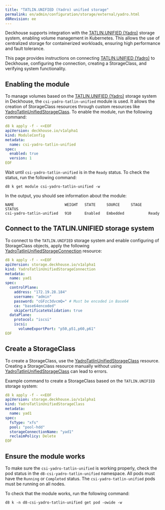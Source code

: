 ```yaml
---
title: "TATLIN.UNIFIED (Yadro) unified storage"
permalink: en/admin/configuration/storage/external/yadro.html
d8Revision: ee
---
```


Deckhouse supports integration with the [TATLIN.UNIFIED (Yadro)](https://yadro.com/ru/tatlin/unified) storage system, enabling volume management in Kubernetes. This allows the use of centralized storage for containerized workloads, ensuring high performance and fault tolerance.

This page provides instructions on connecting [TATLIN.UNIFIED (Yadro)](https://yadro.com/ru/tatlin/unified) to Deckhouse, configuring the connection, creating a StorageClass, and verifying system functionality.

## Enabling the module

To manage volumes based on the [TATLIN.UNIFIED (Yadro)](https://yadro.com/ru/tatlin/unified) storage system in Deckhouse, the `csi-yadro-tatlin-unified` module is used. It allows the creation of StorageClass resources through custom resources like [YadroTatlinUnifiedStorageClass](../../../reference/cr/yadrotatlinunifiedstorageclass/). To enable the module, run the following command:

```yaml
d8 k apply -f - <<EOF
apiVersion: deckhouse.io/v1alpha1
kind: ModuleConfig
metadata:
  name: csi-yadro-tatlin-unified
spec:
  enabled: true
  version: 1
EOF
```

Wait until `csi-yadro-tatlin-unified` is in the `Ready` status. To check the status, run the following command:

```shell
d8 k get module csi-yadro-tatlin-unified -w
```

In the output, you should see information about the module:

```console
NAME                       WEIGHT   STATE     SOURCE     STAGE   STATUS
csi-yadro-tatlin-unified   910      Enabled   Embedded           Ready
```

## Connect to the TATLIN.UNIFIED storage system

To connect to the `TATLIN.UNIFIED` storage system and enable configuring of StorageClass objects, apply the following [YadroTatlinUnifiedStorageConnection](../../../reference/cr/yadrotatlinunifiedstorageconnection/) resource:

```yaml
d8 k apply -f - <<EOF
apiVersion: storage.deckhouse.io/v1alpha1
kind: YadroTatlinUnifiedStorageConnection
metadata:
  name: yad1
spec:
  controlPlane:
    address: "172.19.28.184"
    username: "admin"
    password: "cGFzc3dvcmQ=" # Must be encoded in Base64
    ca: "base64encoded"
    skipCertificateValidation: true
  dataPlane:
    protocol: "iscsi"
    iscsi:
      volumeExportPort: "p50,p51,p60,p61"
EOF
```

## Create a StorageClass

To create a StorageClass, use the [YadroTatlinUnifiedStorageClass](../../../reference/cr/yadrotatlinunifiedstorageclass/) resource. Creating a StorageClass resource manually without using [YadroTatlinUnifiedStorageClass](../../../reference/cr/yadrotatlinunifiedstorageclass/) can lead to errors.

Example command to create a StorageClass based on the `TATLIN.UNIFIED` storage system:

```yaml
d8 k apply -f - <<EOF
apiVersion: storage.deckhouse.io/v1alpha1
kind: YadroTatlinUnifiedStorageClass
metadata:
  name: yad1
spec:
  fsType: "xfs"
  pool: "pool-hdd"
  storageConnectionName: "yad1"
  reclaimPolicy: Delete
EOF
```

## Ensure the module works

To make sure the `csi-yadro-tatlin-unified` is working properly, check the pod status in the `d8-csi-yadro-tatlin-unified` namespace. All pods must have the `Running` or `Completed` status. The `csi-yadro-tatlin-unified` pods must be running on all nodes.

To check that the module works, run the following command:

```shell
d8 k -n d8-csi-yadro-tatlin-unified get pod -owide -w
```
